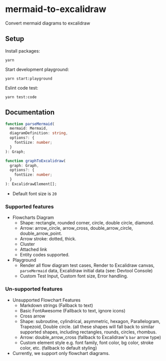 # mermaid-to-excalidraw

Convert mermaid diagrams to excalidraw

## Setup

Install packages:

```
yarn
```

Start development playground:

```
yarn start:playground
```

Eslint code test:

```
yarn test:code
```

## Documentation

```ts
function parseMermaid(
  mermaid: Mermaid,
  diagramDefinition: string,
  options?: {
    fontSize: number;
  }
): Graph;

function graphToExcalidraw(
  graph: Graph,
  options?: {
    fontSize: number;
  }
): ExcalidrawElement[];
```

- Default font size is `20`

### Supported features

- Flowcharts Diagram
  - Shape: rectangle, rounded corner, circle, double circle, diamond.
  - Arrow: arrow_circle, arrow_cross, double_arrow_circle, double_arrow_point.
  - Arrow stroke: dotted, thick.
  - Cluster
  - Attached link
  - Entity codes supported.
- Playground
  - Render all flow diagram test cases, Render to Excalidraw canvas, `parseMermaid` data, Excalidraw initial data (see: Devtool Console)
  - Custom Test Input, Custom font size, Error handling.

### Un-supported features

- Unsupported Flowchart Features
  - Markdown strings (Fallback to text)
  - Basic FontAwesome (Fallback to text, ignore icons)
  - Cross arrow
  - Shape: subroutine, cylindrical, asymmetric, hexagon, Parallelogram, Trapezoid, Double circle. (all these shapes will fall back to similar supported shapes, including rectangles, rounds, circles, rhombus.
  - Arrow: double_arrow_cross (fallback to Excalidraw's `bar` arrow type)
  - Custom element style e.g. font family, font color, bg color, stroke color, etc. (fallback to default styling)
- Currently, we support only flowchart diagrams.
